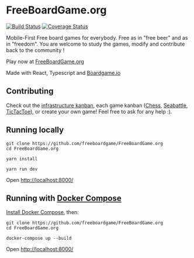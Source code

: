 # FreeBoardGame.org
[![Build Status](https://travis-ci.org/freeboardgame/FreeBoardGame.org.svg?branch=master)](https://travis-ci.org/freeboardgame/FreeBoardGame.org)
[![Coverage Status](https://coveralls.io/repos/github/freeboardgame/FreeBoardGame.org/badge.svg?branch=master)](https://coveralls.io/github/freeboardgame/FreeBoardGame.org?branch=master)

Mobile-First Free board games for everybody. Free as in "free beer" and as in "freedom". You are welcome to study the games, modify and contribute back to the community !

Play now at [FreeBoardGame.org](https://FreeBoardGame.org/)

Made with React, Typescript and [Boardgame.io](https://boardgame.io/)

## Contributing

Check out the [infrastructure kanban](https://github.com/freeboardgame/FreeBoardGame.org/projects/6), each game kanban ([Chess](https://github.com/freeboardgame/FreeBoardGame.org/projects/5), [Seabattle](https://github.com/freeboardgame/FreeBoardGame.org/projects/4), [TicTacToe](https://github.com/freeboardgame/FreeBoardGame.org/projects/8)), or create your own game! Feel free to ask for any help :).

## Running locally

```
git clone https://github.com/freeboardgame/FreeBoardGame.org
cd FreeBoardGame.org

yarn install

yarn run dev
```
Open [http://localhost:8000/](http://localhost:8000/)

## Running with [Docker Compose](https://docs.docker.com/compose/)

[Install Docker Compose](https://docs.docker.com/compose/install/), then:

```
git clone https://github.com/freeboardgame/FreeBoardGame.org
cd FreeBoardGame.org

docker-compose up --build
```

Open [http://localhost:8000/](http://localhost:8000/)
